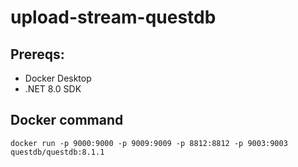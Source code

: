 # upload-stream-questdb
## Prereqs:
- Docker Desktop
- .NET 8.0 SDK

## Docker command
```
docker run -p 9000:9000 -p 9009:9009 -p 8812:8812 -p 9003:9003 questdb/questdb:8.1.1
```
